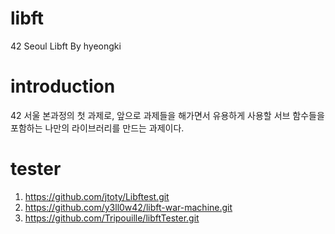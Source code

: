 # libft
42 Seoul Libft By hyeongki

# introduction
42 서울 본과정의 첫 과제로, 앞으로 과제들을 해가면서 유용하게 사용할 서브 함수들을 포함하는 나만의 라이브러리를 만드는 과제이다.

# tester
1. https://github.com/jtoty/Libftest.git
2. https://github.com/y3ll0w42/libft-war-machine.git
3. https://github.com/Tripouille/libftTester.git

